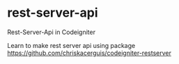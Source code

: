 # rest-server-api
Rest-Server-Api in Codeigniter

Learn to make rest server api using package https://github.com/chriskacerguis/codeigniter-restserver

